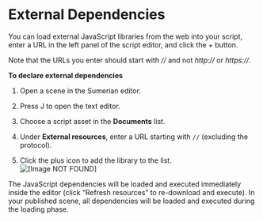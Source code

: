 # External Dependencies<a name="scripting-dependencies"></a>

You can load external JavaScript libraries from the web into your script, enter a URL in the left panel of the script editor, and click the *\+* button\.

Note that the URLs you enter should start with *//* and not *http://* or *https://*\.

**To declare external dependencies**

1. Open a scene in the Sumerian editor\.

1. Press J to open the text editor\.

1. Choose a script asset in the **Documents** list\.

1. Under **External resources**, enter a URL starting with `//` \(excluding the protocol\)\.

1. Click the plus icon to add the library to the list\.  
![\[Image NOT FOUND\]](http://docs.aws.amazon.com/sumerian/latest/userguide/images/components-script-externalresource.png)

The JavaScript dependencies will be loaded and executed immediately inside the editor \(click “Refresh resources” to re\-download and execute\)\. In your published scene, all dependencies will be loaded and executed during the loading phase\.
